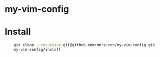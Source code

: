 my-vim-config
=============

# Install

```bash
    git clone --recursive git@github.com:more-ron/my-vim-config.git
    my-vim-config/install
```